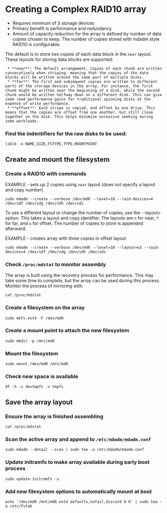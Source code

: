 # Creating a Complex RAID10 array

* Requires minimum of 3 storage devices
* Primary benefit is performance and redundancy
* Amount of capacity reduction for the array is defined by number of data copies chosen to keep.
  The number of copies stored with mdadm style RAID10 is configurable.
  
The default is to store two copies of each data block in the `near` layout. These layouts for storing data blocks are supported:

     * **near**: The default arrangement. Copies of each chunk are written consecutively when striping, meaning that the copies of the data blocks will be written around the same part of multiple disks.
     * **far**: The first and subsequent copies are written to different parts of the storage devices in the array. For instance, the first chunk might be written near the beginning of a disk, while the second chunk would be written halfway down on a different disk. This can give some read performance gains for traditional spinning disks at the expense of write performance.
     * **offset**: Each stripe is copied, and offset by one drive. This means that the copies are offset from one another, but still close together on the disk. This helps minimize excessive seeking during some workloads.


### Find the indentifiers for the raw disks to be used:
```
lsblk -o NAME,SIZE,FSTYPE,TYPE,MOUNTPOINT
```

## Create and mount the filesystem

### Create a RAID10 with commands
EXAMPLE - sets up 2 copies using `near` layout (does not specify a layout and copy number)
```
sudo mdadm --create --verbose /dev/md0 --level=10 --raid-devices=4 /dev/sdf /dev/sdg /dev/sdh /dev/sdi
```

To use a different layout or change the number of copies, use the --layout= option.
This takes a layout and copy identifier. The layouts are `n` for near, `f` for far, and `o` for offset.
The number of copies to store is appended afterward.

EXAMPLE - creates array with three copies in offset layout
```
sudo mdadm --create --verbose /dev/md0 --level=10 --layout=o3 --raid-devices=4 /dev/sdf /dev/sdg /dev/sdh /dev/sdi
```

### Check `/proc/mdstat` to monitor assembly

The array is built using the recovery process for performance. This may take some time to complete,
but the array can be used during this process. Monitor the process of mirroring with:
```
cat /proc/mdstat
```

### Create a filesystem on the array
```
sudo mkfs.ext4 -F /dev/md0
```

### Create a mount point to attach the new filesystem
```
sudo mkdir -p /mnt/md0
```

### Mount the filesystem
```
sudo mount /dev/md0 /mnt/md0
```

### Check new space is available
```
df -h -x devtmpfs -x tmpfs
```

## Save the array layout

### Ensure the array is finished assembling
```
cat /proc/mdstat
```

### Scan the active array and append to `/etc/mdadm/mdadm.conf`
```
sudo mdadm --detail --scan | sudo tee -a /etc/mdadm/mdadm.conf
```

### Update initramfs to make array available during early boot process
```
sudo update-initramfs -u
```

### Add new filesystem options to automatically mount at boot
```
echo '/dev/md0 /mnt/md0 ext4 defaults,nofail,discard 0 0' | sudo tee -a /etc/fstab
```
